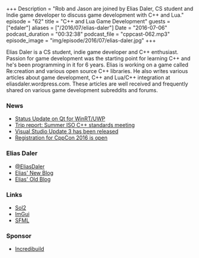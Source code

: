 +++
Description = "Rob and Jason are joined by Elias Daler, CS student and Indie game developer to discuss game development with C++ and Lua."
episode = "62"
title = "C++ and Lua Game Development"
guests = ["edaler"]
aliases = ["/2016/07/elias-daler"]
Date = "2016-07-06"
podcast_duration = "00:32:38"
podcast_file = "cppcast-062.mp3"
episode_image = "img/episode/2016/07/elias-daler.jpg"
+++

Elias Daler is a CS student, indie game developer and C++ enthusiast. 
Passion for game development was the starting point for learning C++ and he's been programming in it for 6 years.
Elias is working on a game called Re:creation and various open source C++ libraries.
He also writes various articles about game development, C++ and Lua/C++ integration at eliasdaler.wordpress.com.
These articles are well received and frequently shared on various game development subreddits and forums.

### News ###

 - [Status Update on Qt for WinRT/UWP](http://blog.qt.io/blog/2016/07/01/status-update-on-qt-for-winrt-uwp/)
 - [Trip report: Summer ISO C++ standards meeting](https://herbsutter.com/2016/06/30/trip-report-summer-iso-c-standards-meeting-oulu/)
 - [Visual Studio Update 3 has been released](https://www.visualstudio.com/news/releasenotes/vs2015-update3-vs)
 - [Registration for CppCon 2016 is open](http://cppcon.org/regopen2016)
 
### Elias Daler ###

 - [@EliasDaler](https://twitter.com/EliasDaler)
 - [Elias' New Blog](https://eliasdaler.github.io/)
 - [Elias' Old Blog](https://eliasdaler.wordpress.com/)
 
### Links ###

 - [Sol2](https://github.com/ThePhD/sol2)
 - [ImGui](https://github.com/ocornut/imgui)
 - [SFML](http://www.sfml-dev.org/) 

### Sponsor ###

- [Incredibuild](https://www.incredibuild.com/cppoffer)

